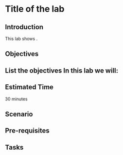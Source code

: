 # Title of the lab

## Introduction 

This lab shows <provide intro>.

## Objectives 
 List the objectives
In this lab we will:
-	


## Estimated Time 

30 minutes 

## Scenario


## Pre-requisites

## Tasks

